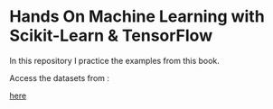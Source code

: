 # Hands On Machine Learning with Scikit-Learn & TensorFlow

In this repository I practice  the examples from this book. 

Access the datasets from :

[here]([https://link-url-here.org](https://github.com/ageron/handson-ml/tree/master/datasets))
